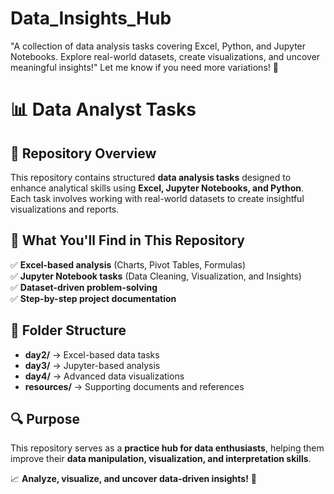# Data_Insights_Hub
"A collection of data analysis tasks covering Excel, Python, and Jupyter Notebooks. Explore real-world datasets, create visualizations, and uncover meaningful insights!"  Let me know if you need more variations! 🚀

# 📊 Data Analyst Tasks  

## 📌 Repository Overview  
This repository contains structured **data analysis tasks** designed to enhance analytical skills using **Excel, Jupyter Notebooks, and Python**. Each task involves working with real-world datasets to create insightful visualizations and reports.  

## 🚀 What You'll Find in This Repository  
✅ **Excel-based analysis** (Charts, Pivot Tables, Formulas)  
✅ **Jupyter Notebook tasks** (Data Cleaning, Visualization, and Insights)  
✅ **Dataset-driven problem-solving**  
✅ **Step-by-step project documentation**  

## 📂 Folder Structure  
- **day2/** → Excel-based data tasks  
- **day3/** → Jupyter-based analysis  
- **day4/** → Advanced data visualizations  
- **resources/** → Supporting documents and references  

## 🔍 Purpose  
This repository serves as a **practice hub for data enthusiasts**, helping them improve their **data manipulation, visualization, and interpretation skills**.  

📈 **Analyze, visualize, and uncover data-driven insights!** 🚀  


